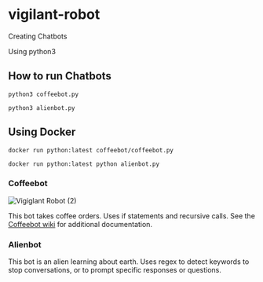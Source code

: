 # vigilant-robot
Creating Chatbots

Using python3



## How to run Chatbots
```
python3 coffeebot.py
```
```
python3 alienbot.py
```
## Using Docker

```
docker run python:latest coffeebot/coffeebot.py
```
```
docker run python:latest python alienbot.py
```


### Coffeebot
![Vigiglant Robot (2)](https://github.com/tsoneriu1/vigilant-robot/assets/138617362/72d9b98c-7d8b-4960-9666-092e035de409)

This bot takes coffee orders. Uses if statements and recursive calls. See the  [Coffeebot wiki](https://github.com/tsoneriu1/vigilant-robot/wiki/coffeebot) for additional documentation.


### Alienbot
This bot is an alien learning about earth. Uses regex to detect keywords to stop conversations, or to prompt specific responses or questions.
